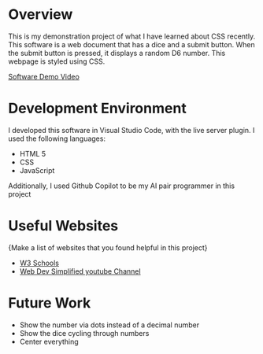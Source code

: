 # Overview



This is my demonstration project of what I have learned about CSS recently. This software
is a web document that has a dice and a submit button. When the submit button is pressed,
it displays a random D6 number. This webpage is styled using CSS.


[Software Demo Video](http://youtube.link.goes.here)

# Development Environment

I developed this software in Visual Studio Code, with the live server plugin.
I used the following languages:

* HTML 5
* CSS 
* JavaScript

Additionally, I used Github Copilot to be my AI pair programmer in this project

# Useful Websites

{Make a list of websites that you found helpful in this project}
* [W3 Schools](https://www.w3schools.com/css/)
* [Web Dev Simplified youtube Channel](https://www.youtube.com/watch?v=1PnVor36_40)

# Future Work

* Show the number via dots instead of a decimal number
* Show the dice cycling through numbers
* Center everything